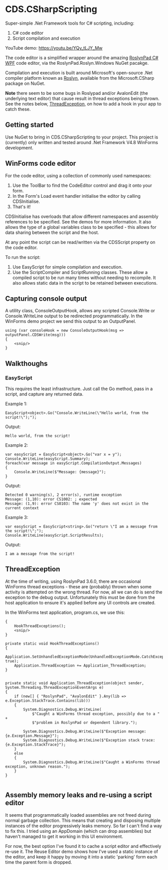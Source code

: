 # CDS.CSharpScripting

Super-simple .Net Framework tools for C# scripting, including:

1. C# code editor
2. Script compilation and execution

YouTube demo: https://youtu.be/YQy_tLJY_Mw

The code editor is a simplified wrapper around the amazing [RoslynPad C# WPF](https://github.com/aelij/RoslynPad) code editor, via the RoslynPad.Roslyn.Windows NuGet pacakge.

Compilation and execution is built around Microsoft's open-source .Net compiler platform
known as [Roslyn](https://en.wikipedia.org/wiki/Roslyn_(compiler)), available from 
the Microsoft.CSharp package on NuGet.

**Note** there seem to be some bugs in Roslypad and/or AvalonEdit (the underlying text 
editor) that cause result in thread exceptions being thrown. See the notes below,
[ThreadException](#ThreadException), on how to add a hook in your app to catch these. 


## Getting started

Use NuGet to bring in CDS.CSharpScripting to your project. This project is 
(currently) only written and tested around .Net Framework V4.8 WinForms 
development.


## WinForms code editor

For the code editor, using a collection of commonly used namespaces:

1. Use the ToolBar to find the CodeEditor control and drag it onto your form.
2. In the Form's Load event handler initialise the editor by calling CDSInitialise.
3. That's it!

CDSInitialise has overloads that allow different namespaces and assembly references
to be specified. See the demos for more information. It also allows the type of 
a global variables class to be specified - this allows for data sharing between
the script and the host.

At any point the script can be read/written via the CDSScript property on the 
code editor.

To run the script:
1. Use EasyScript for simple compilation and execution.
2. Use the ScriptCompiler and ScriptRunning classes. These allow a compiled script to be run many times without needing to recompile. It also allows static data in the script to be retained between executions.


## Capturing console output

A utility class, ConsoleOutputHook, allows any scripted Console.Write or 
Console.WriteLine output to be redirected programmatically. In the WinForms demo
project we send this output to an OutputPanel.

```
using (var consoleHook = new ConsoleOutputHook(msg => outputPanel.CDSWrite(msg)))
{
    <snip/>
}
```


 
## Walkthoughs

### EasyScript

This requires the least infrastructure. Just call the Go method, pass in a script,
and capture any returned data.

Example 1:

`EasyScript<object>.Go("Console.WriteLine(\"Hello world, from the script!\");");`

Output:

`Hello world, from the script!`


Example 2: 

```
var easyScript = EasyScript<object>.Go("var x = y");
Console.WriteLine(easyScript.Summary);
foreach(var message in easyScript.CompilationOutput.Messages)
{
    Console.WriteLine($"Message: {message}");
}
```


Output:

```
Detected 0 warning(s), 2 error(s), runtime exception
Message: (1,10): error CS1002: ; expected
Message: (1,9): error CS0103: The name 'y' does not exist in the current context
```


Example 3:

```
var easyScript = EasyScript<string>.Go("return \"I am a message from the script!\";");
Console.WriteLine(easyScript.ScriptResults);
```

Output:

`I am a message from the script!`




## ThreadException

At the time of writing, using RoslynPad 3.6.0, there are occasional WinForms 
thread exceptions - these are (probably) thrown when some activity is attempted
on the wrong thread. For now, all we can do is send the exception to the 
debug output. Unfortunately this must be done from the host application to
ensure it's applied before any UI controls are created.

In the WinForms test application, program.cs, we use this:


```static void Main()
{
    HookThreadExceptions();
    <snip/>
}

private static void HookThreadExceptions()
{
    Application.SetUnhandledExceptionMode(UnhandledExceptionMode.CatchException, true);
    Application.ThreadException += Application_ThreadException;
}


private static void Application_ThreadException(object sender, System.Threading.ThreadExceptionEventArgs e)
{
    if (new[] { "RoslynPad", "AvalonEdit" }.Any(lib => e.Exception.StackTrace.Contains(lib)))
    {
        System.Diagnostics.Debug.WriteLine(
            $"Caught a WinForms thread exception, possibly due to a " +
            $"problem in RoslynPad or dependent library.");

        System.Diagnostics.Debug.WriteLine($"Exception message: {e.Exception.Message}");
        System.Diagnostics.Debug.WriteLine($"Exception stack trace: {e.Exception.StackTrace}");
    }
    else
    {
        System.Diagnostics.Debug.WriteLine($"Caught a WinForms thread exception, unknown reason.");
    }
}


```

## Assembly memory leaks and re-using a script editor

It seems that programmatically loaded assemblies are not freed during 
normal garbage collection. This means that creating and disposing multiple
instances of the editor progressively leaks memory. So far I can't find
a way to fix this. I tried using an AppDomain (which can drop assemblies)
but haven't managed to get it working in this UI environment.

For now, the best option I've found it to cache a script editor and
effectively re-use it. The Reuse Editor demo shows how I've used a
static instance of the editor, and keep it happy by moving it into a
static 'parking' form each time the parent form is dropped.

